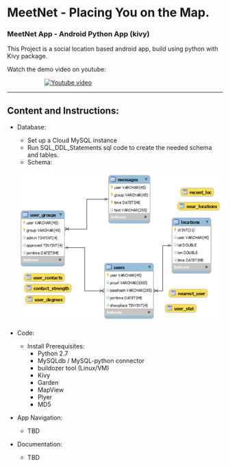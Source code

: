 # MeetNet - Placing You on the Map.
### MeetNet App - Android Python App (kivy)

This Project is a social location based android app, build using python with Kivy package.

Watch the demo video on youtube:

&nbsp;&nbsp;&nbsp;&nbsp;&nbsp;&nbsp;&nbsp;&nbsp;&nbsp;&nbsp;&nbsp;&nbsp;&nbsp;&nbsp;&nbsp;&nbsp;&nbsp;&nbsp;&nbsp;&nbsp;&nbsp;
[![Youtube video](http://img.youtube.com/vi/NPrxFyA1Ew8/0.jpg)](http://www.youtube.com/watch?v=NPrxFyA1Ew8 "MeetNet")

<hr>

## Content and Instructions:
* Database:
  * Set up a Cloud MySQL instance
  * Run SQL_DDL_Statements sql code to create the needed schema and tables.
  * Schema:
  
  
  ![DB schema](https://github.com/dimgold/MeetNet/blob/master/schema.jpg)
  
* Code:
  * Install Prerequisites:
    * Python 2.7
    * MySQLdb / MySQL-python connector
    * buildozer tool (Linux/VM)
    * Kivy
    * Garden
    * MapView
    * Plyer
    * MD5
* App Navigation:
  * TBD
* Documentation:
  * TBD

